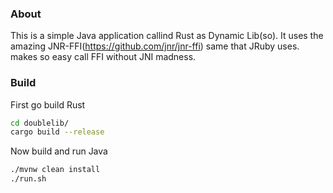 ### About

This is a simple Java application callind Rust as Dynamic Lib(so).
It uses the amazing JNR-FFI(https://github.com/jnr/jnr-ffi) same that JRuby uses.
makes so easy call FFI without JNI madness.

### Build
First go build Rust
```bash
cd doublelib/
cargo build --release
```
Now build and run Java
```bash
./mvnw clean install 
./run.sh
```
